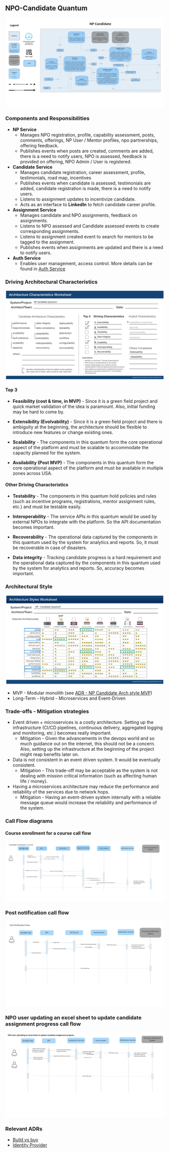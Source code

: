 ## NPO-Candidate Quantum
![Image](../diagrams/quanta/np-candidate-quanta.jpg)

### Components and Responsibilities
* **NP Service**
  * Manages NPO registration, profile, capability assessment, posts, comments, offerings, NP User / Mentor profiles, npo partnerships, offering feedback.
  * Publishes events when posts are created, comments are added, there is a need to notify users, NPO is assessed, feedback is provided on offering, NPO Admin / User is registered.
* **Candidate Service**
  * Manages candidate registration, career assessment,  profile, testimonials, road map, incentives
  * Publishes events when candidate is assessed, testimonials are added, candidate registration is made, there is a need to notify users.
  * Listens to assignment updates to incentivize candidate.
  * Acts as an interface to **LinkedIn** to fetch candidate career profile.
* **Assignment Service**
  * Manages candidate and NPO assignments, feedback on assignments.
  * Listens to NPO assessed and Candidate assessed events to create corresponding assignments.
  * Listens to assignment created event to search for mentors to be tagged to the assignment.
  * Publishes events when assignments are updated and there is a need to notify users.
* **Auth Service**
  * Enables user management, access control. More details can be found in [Auth Service](../other-services/auth-service.md)



### Driving Architectural Characteristics
![Image](../images/np-candidate-quantum-worksheet.jpg)

#### Top 3
* **Feasibility (cost & time, in MVP)** - Since it is a green field project and quick market validation of the idea is paramount. Also, initial funding may be hard to come by.

* **Extensibility (Evolvability)** - Since it is a green field project and there is ambiguity at the beginning, the architecture should be flexible to introduce new features or change existing ones.
  
* **Scalability** - The components in this quantum form the core operational aspect of the platform and must be scalable to accommodate the capacity planned for the system.

* **Availability (Post MVP)**  - The components in this quantum form the core operational aspect of the platform and must be available in multiple zones across USA.

#### Other Driving Characteristics
  
* **Testability** - The components in this quantum hold policies and rules (such as incentive programs, registrations, mentor assignment rules, etc.) and must be testable easily.

* **Interoperability** - The service APIs in this quantum would be used by external NPOs to integrate with the platform. So the API documentation becomes important.

* **Recoverability** - The operational data captured by the components in this quantum used by the system for analytics and reports. So, it must be recoverable in case of disasters.

* **Data integrity** - Tracking candidate progress is a hard requirement and the operational data captured by the components in this quantum used by the system for analytics and reports. So, accuracy becomes important.

### Architectural Style
![Image](../images/np-candidate-quantum-style-worksheet.jpg)
* MVP - Modular monolith (see [ADR - NP Candidate Arch style MVP](../ADRs/adr-arch-style-np-candidate-mvp.md))
* Long-Term - Hybrid - Microservices and Event-Driven

### Trade-offs - Mitigation strategies
* Event driven + microservices is a costly architecture. Setting up the infrastructure (CI/CD pipelines, continuous delivery, aggregated logging and monitoring, etc.) becomes really important. 
  * Mitigation - Given the advancements in the devops world and so much guidance out on the internet, this should not be a concern. Also, setting up the infrastructure at the beginning of the project might reap benefits later on.
* Data is not consistent in an event driven system. It would be eventually consistent. 
  * Mitigation - This trade-off may be acceptable as the system is not dealing with mission critical information (such as affecting human life / money). 
* Having a microservices architecture may reduce the performance and reliability of the services due to network hops.  
  * Mitigation - Having an event-driven system internally with a reliable message queue would increase the reliability and performance of the system. 


### Call Flow diagrams

#### Course enrollment for a course call flow
![Image](../diagrams/call-flows/call-flow-course-enrollment.jpg)

### Post notification call flow
![Image](../diagrams/call-flows/call-flow-post-notification.jpg)

### NPO user updating an excel sheet to update candidate assignment progress call flow
![Image](../diagrams/call-flows/call-flow-candidate-assignment-progress.jpg)

### Relevant ADRs

- [Build vs buy](../ADRs/adr-build-vs-buy.md)
- [Identity Provider](../ADRs/adr-idp.md)